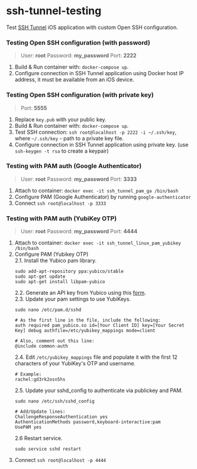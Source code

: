 # ssh-tunnel-testing

Test [SSH Tunnel](https://itunes.apple.com/us/app/ssh-tunnel/id1260223542) iOS application with custom Open SSH configuration.

### Testing Open SSH configuration (with password)

> User: **root** Password: **my_password** Port: **2222**

1. Build & Run container with: `docker-compose up`.
2. Configure connection in SSH Tunnel application using Docker host IP address, it must be available from an iOS device.

### Testing Open SSH configuration (with private key)

> Port: **5555**

1. Replace `key.pub` with your public key.
2. Build & Run container with: `docker-compose up`.
3. Test SSH connection: `ssh root@localhost -p 2222 -i ~/.ssh/key`, where `~/.ssh/key` - path to a private key file.
4. Configure connection in SSH Tunnel application using private key. (use `ssh-keygen -t rsa` to create a keypair)

### Testing with PAM auth (Google Authenticator)

> User: **root** Password: **my_password** Port: **3333**

1. Attach to container: `docker exec -it ssh_tunnel_pam_ga /bin/bash`
2. Configure PAM (Google Authenticator) by running `google-authenticator`
3. Connect `ssh root@localhost -p 3333`


### Testing with PAM auth (YubiKey OTP)

> User: **root** Password: **my_password** Port: **4444**

1. Attach to container: `docker exec -it ssh_tunnel_linux_pam_yubikey /bin/bash`
2. Configure PAM (Yubikey OTP)  
    2.1. Install the Yubico pam library.
    ``` 
    sudo add-apt-repository ppa:yubico/stable
    sudo apt-get update
    sudo apt-get install libpam-yubico
    
    ```
    2.2. Generate an API key from Yubico using this [form](https://upgrade.yubico.com/getapikey).  
    2.3. Update your pam settings to use YubiKeys.
    ```
    sudo nano /etc/pam.d/sshd
    
    # As the first line in the file, include the following:
    auth required pam_yubico.so id=[Your Client ID] key=[Your Secret Key] debug authfile=/etc/yubikey_mappings mode=client 
    
    # Also, comment out this line:
    @include common-auth
    ```
    2.4. Edit `/etc/yubikey_mappings` file and populate it with the first 12 characters of your YubiKey's OTP and username.  
    ``` 
    # Example:
    rachel:gd3rk2osn5hs
    ```
    2.5. Update your sshd_config to authenticate via publickey and PAM.  
    ``` 
    sudo nano /etc/ssh/sshd_config
    
    # Add/Update lines:
    ChallengeResponseAuthentication yes
    AuthenticationMethods password,keyboard-interactive:pam
    UsePAM yes
    ```
    2.6 Restart service.  
    ``` 
    sudo service sshd restart
    ```
3. Connect `ssh root@localhost -p 4444`
